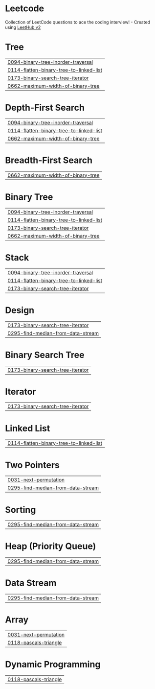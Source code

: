 # Leetcode
Collection of LeetCode questions to ace the coding interview! - Created using [LeetHub v2](https://github.com/arunbhardwaj/LeetHub-2.0)


# Tree
|  |
| ------- |
| [0094-binary-tree-inorder-traversal](https://github.com/SonukumarCSE/Leetcode/tree/master/0094-binary-tree-inorder-traversal) |
| [0114-flatten-binary-tree-to-linked-list](https://github.com/SonukumarCSE/Leetcode/tree/master/0114-flatten-binary-tree-to-linked-list) |
| [0173-binary-search-tree-iterator](https://github.com/SonukumarCSE/Leetcode/tree/master/0173-binary-search-tree-iterator) |
| [0662-maximum-width-of-binary-tree](https://github.com/SonukumarCSE/Leetcode/tree/master/0662-maximum-width-of-binary-tree) |
# Depth-First Search
|  |
| ------- |
| [0094-binary-tree-inorder-traversal](https://github.com/SonukumarCSE/Leetcode/tree/master/0094-binary-tree-inorder-traversal) |
| [0114-flatten-binary-tree-to-linked-list](https://github.com/SonukumarCSE/Leetcode/tree/master/0114-flatten-binary-tree-to-linked-list) |
| [0662-maximum-width-of-binary-tree](https://github.com/SonukumarCSE/Leetcode/tree/master/0662-maximum-width-of-binary-tree) |
# Breadth-First Search
|  |
| ------- |
| [0662-maximum-width-of-binary-tree](https://github.com/SonukumarCSE/Leetcode/tree/master/0662-maximum-width-of-binary-tree) |
# Binary Tree
|  |
| ------- |
| [0094-binary-tree-inorder-traversal](https://github.com/SonukumarCSE/Leetcode/tree/master/0094-binary-tree-inorder-traversal) |
| [0114-flatten-binary-tree-to-linked-list](https://github.com/SonukumarCSE/Leetcode/tree/master/0114-flatten-binary-tree-to-linked-list) |
| [0173-binary-search-tree-iterator](https://github.com/SonukumarCSE/Leetcode/tree/master/0173-binary-search-tree-iterator) |
| [0662-maximum-width-of-binary-tree](https://github.com/SonukumarCSE/Leetcode/tree/master/0662-maximum-width-of-binary-tree) |
# Stack
|  |
| ------- |
| [0094-binary-tree-inorder-traversal](https://github.com/SonukumarCSE/Leetcode/tree/master/0094-binary-tree-inorder-traversal) |
| [0114-flatten-binary-tree-to-linked-list](https://github.com/SonukumarCSE/Leetcode/tree/master/0114-flatten-binary-tree-to-linked-list) |
| [0173-binary-search-tree-iterator](https://github.com/SonukumarCSE/Leetcode/tree/master/0173-binary-search-tree-iterator) |
# Design
|  |
| ------- |
| [0173-binary-search-tree-iterator](https://github.com/SonukumarCSE/Leetcode/tree/master/0173-binary-search-tree-iterator) |
| [0295-find-median-from-data-stream](https://github.com/SonukumarCSE/Leetcode/tree/master/0295-find-median-from-data-stream) |
# Binary Search Tree
|  |
| ------- |
| [0173-binary-search-tree-iterator](https://github.com/SonukumarCSE/Leetcode/tree/master/0173-binary-search-tree-iterator) |
# Iterator
|  |
| ------- |
| [0173-binary-search-tree-iterator](https://github.com/SonukumarCSE/Leetcode/tree/master/0173-binary-search-tree-iterator) |
# Linked List
|  |
| ------- |
| [0114-flatten-binary-tree-to-linked-list](https://github.com/SonukumarCSE/Leetcode/tree/master/0114-flatten-binary-tree-to-linked-list) |
# Two Pointers
|  |
| ------- |
| [0031-next-permutation](https://github.com/SonukumarCSE/Leetcode/tree/master/0031-next-permutation) |
| [0295-find-median-from-data-stream](https://github.com/SonukumarCSE/Leetcode/tree/master/0295-find-median-from-data-stream) |
# Sorting
|  |
| ------- |
| [0295-find-median-from-data-stream](https://github.com/SonukumarCSE/Leetcode/tree/master/0295-find-median-from-data-stream) |
# Heap (Priority Queue)
|  |
| ------- |
| [0295-find-median-from-data-stream](https://github.com/SonukumarCSE/Leetcode/tree/master/0295-find-median-from-data-stream) |
# Data Stream
|  |
| ------- |
| [0295-find-median-from-data-stream](https://github.com/SonukumarCSE/Leetcode/tree/master/0295-find-median-from-data-stream) |
# Array
|  |
| ------- |
| [0031-next-permutation](https://github.com/SonukumarCSE/Leetcode/tree/master/0031-next-permutation) |
| [0118-pascals-triangle](https://github.com/SonukumarCSE/Leetcode/tree/master/0118-pascals-triangle) |
# Dynamic Programming
|  |
| ------- |
| [0118-pascals-triangle](https://github.com/SonukumarCSE/Leetcode/tree/master/0118-pascals-triangle) |